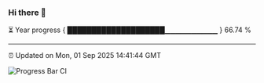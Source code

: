 ### Hi there 👋

⏳ Year progress { ████████████████████▁▁▁▁▁▁▁▁▁▁ } 66.74 %

---

⏰ Updated on Mon, 01 Sep 2025 14:41:44 GMT

![Progress Bar CI](https://github.com/IshwaranRudhara/GIT-ACTION/workflows/Progress%20Bar%20CI/badge.svg)
